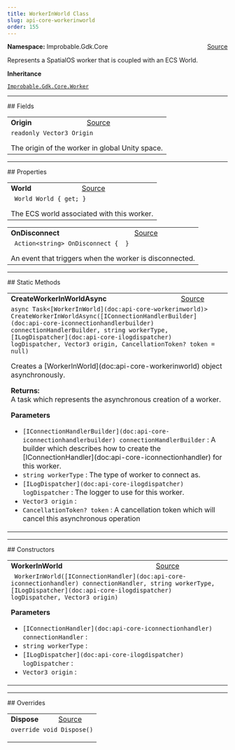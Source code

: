 ```yaml
---
title: WorkerInWorld Class
slug: api-core-workerinworld
order: 155
---
```


<p><b>Namespace:</b> Improbable.Gdk.Core<span style="float: right"><a href="https://www.github.com/spatialos/gdk-for-unity/blob/0.3.3/workers/unity/Packages/io.improbable.gdk.core/Worker/WorkerInWorld.cs/#L13">Source</a></span></p>

</p>


<p>Represents a SpatialOS worker that is coupled with an ECS World. </p>



</p>
<p><b>Inheritance</b></p>

<code>[Improbable.Gdk.Core.Worker](doc:api-core-worker)</code>






</p>
<hr style="width:100%; border-top-color:#d8d8d8" />
## Fields


</p>


<table class="io-api-doc">    <tr>        <td class="io-api-doc-name"><a id="origin"></a><b>Origin</b></td>        <td class="io-api-doc-source"><a href="https://www.github.com/spatialos/gdk-for-unity/blob/0.3.3/workers/unity/Packages/io.improbable.gdk.core/Worker/WorkerInWorld.cs/#L18">Source</a></td>    </tr>    <tr>        <td class="io-api-doc-content" colspan="2"><code>readonly Vector3 Origin</code></p>The origin of the worker in global Unity space. </td>    </tr></table>




</p>
<hr style="width:100%; border-top-color:#d8d8d8" />
## Properties


</p>


<table class="io-api-doc">    <tr>        <td class="io-api-doc-name"><a id="world"></a><b>World</b></td>        <td class="io-api-doc-source"><a href="https://www.github.com/spatialos/gdk-for-unity/blob/0.3.3/workers/unity/Packages/io.improbable.gdk.core/Worker/WorkerInWorld.cs/#L23">Source</a></td>    </tr>    <tr>        <td class="io-api-doc-content" colspan="2"><code> World World { get; }</code></p>The ECS world associated with this worker. </td>    </tr></table>
<table class="io-api-doc">    <tr>        <td class="io-api-doc-name"><a id="ondisconnect"></a><b>OnDisconnect</b></td>        <td class="io-api-doc-source"><a href="https://www.github.com/spatialos/gdk-for-unity/blob/0.3.3/workers/unity/Packages/io.improbable.gdk.core/Worker/WorkerInWorld.cs/#L28">Source</a></td>    </tr>    <tr>        <td class="io-api-doc-content" colspan="2"><code> Action&lt;string&gt; OnDisconnect {  }</code></p>An event that triggers when the worker is disconnected. </td>    </tr></table>



</p>
<hr style="width:100%; border-top-color:#d8d8d8" />
## Static Methods


</p>


<table class="io-api-doc">    <tr>        <td class="io-api-doc-name"><a id="createworkerinworldasync-iconnectionhandlerbuilder-string-ilogdispatcher-vector3-cancellationtoken"></a><b>CreateWorkerInWorldAsync</b></td>        <td class="io-api-doc-source"><a href="https://www.github.com/spatialos/gdk-for-unity/blob/0.3.3/workers/unity/Packages/io.improbable.gdk.core/Worker/WorkerInWorld.cs/#L60">Source</a></td>    </tr>    <tr>        <td class="io-api-doc-content" colspan="2"><code>async Task&lt;[WorkerInWorld](doc:api-core-workerinworld)&gt; CreateWorkerInWorldAsync([IConnectionHandlerBuilder](doc:api-core-iconnectionhandlerbuilder) connectionHandlerBuilder, string workerType, [ILogDispatcher](doc:api-core-ilogdispatcher) logDispatcher, Vector3 origin, CancellationToken? token = null)</code></p>Creates a [WorkerInWorld](doc:api-core-workerinworld) object asynchronously. </p><b>Returns:</b></br>A task which represents the asynchronous creation of a worker.</p><b>Parameters</b><ul><li><code>[IConnectionHandlerBuilder](doc:api-core-iconnectionhandlerbuilder) connectionHandlerBuilder</code> : A builder which describes how to create the [IConnectionHandler](doc:api-core-iconnectionhandler) for this worker. </li><li><code>string workerType</code> : The type of worker to connect as.</li><li><code>[ILogDispatcher](doc:api-core-ilogdispatcher) logDispatcher</code> : The logger to use for this worker.</li><li><code>Vector3 origin</code> : </li><li><code>CancellationToken? token</code> : A cancellation token which will cancel this asynchronous operation</li></ul></td>    </tr></table>



</p>
<hr style="width:100%; border-top-color:#d8d8d8" />
## Constructors


</p>


<table class="io-api-doc">    <tr>        <td class="io-api-doc-name"><a id="workerinworld-iconnectionhandler-string-ilogdispatcher-vector3"></a><b>WorkerInWorld</b></td>        <td class="io-api-doc-source"><a href="https://www.github.com/spatialos/gdk-for-unity/blob/0.3.3/workers/unity/Packages/io.improbable.gdk.core/Worker/WorkerInWorld.cs/#L37">Source</a></td>    </tr>    <tr>        <td class="io-api-doc-content" colspan="2"><code> WorkerInWorld([IConnectionHandler](doc:api-core-iconnectionhandler) connectionHandler, string workerType, [ILogDispatcher](doc:api-core-ilogdispatcher) logDispatcher, Vector3 origin)</code></p></p><b>Parameters</b><ul><li><code>[IConnectionHandler](doc:api-core-iconnectionhandler) connectionHandler</code> : </li><li><code>string workerType</code> : </li><li><code>[ILogDispatcher](doc:api-core-ilogdispatcher) logDispatcher</code> : </li><li><code>Vector3 origin</code> : </li></ul></td>    </tr></table>




</p>
<hr style="width:100%; border-top-color:#d8d8d8" />
## Overrides


</p>


<table class="io-api-doc">    <tr>        <td class="io-api-doc-name"><a id="dispose"></a><b>Dispose</b></td>        <td class="io-api-doc-source"><a href="https://www.github.com/spatialos/gdk-for-unity/blob/0.3.3/workers/unity/Packages/io.improbable.gdk.core/Worker/WorkerInWorld.cs/#L88">Source</a></td>    </tr>    <tr>        <td class="io-api-doc-content" colspan="2"><code>override void Dispose()</code></p></td>    </tr></table>



